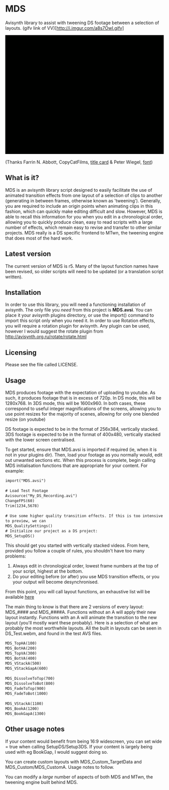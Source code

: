 # MDS
Avisynth library to assist with tweening DS footage between a selection of layouts. (gifv link of VV)[http://i.imgur.com/a8s7OwI.gifv]

![Animation showing what MDS does](TitleCard/Titlecard.gif)

(Thanks Farrin N. Abbott, CopyCatFilms, [title card](http://www.copycatfilms.com/bloggin/silent-movie-title-card-free-download/) & Peter Wiegel, [font](http://www.1001fonts.com/nathan-font.html))

## What is it?

MDS is an avisynth library script designed to easily facilitate the use of animated transition effects from one layout of a selection of clips to another (generating in between frames, otherwise known as 'tweening'). Generally, you are required to include an origin points when animating clips in this fashion, which can quickly make editing difficult and slow. However, MDS is able to recall this information for you when you edit in a chronological order, allowing you to quickly produce clean, easy to read scripts with a large number of effects, which remain easy to revise and transfer to other similar projects. MDS really is a DS specific frontend to MTwn, the tweening engine that does most of the hard work.

## Latest version

The current version of MDS is r5. Many of the layout function names have been revised, so older scripts will need to be updated (or a translation script written).

## Installation

In order to use this library, you will need a functioning installation of avisynth. The only file you *need* from this project is **MDS.avsi**. You can place it your avisynth plugins directory, or use the import() command to import this script only when you need it. In order to use Rotation effects, you will require a rotation plugin for avisynth. Any plugin can be used, however I would suggest the rotate plugin from http://avisynth.org.ru/rotate/rotate.html

## Licensing

Please see the file called LICENSE.

## Usage

MDS produces footage with the expectation of uploading to youtube. As such, it produces footage that is in excess of 720p. In DS mode, this will be 1280x768. In 3DS mode, this will be 1600x960. In both cases, these correspond to useful integer magnifications of the screens, allowing you to use point resizes for the majority of scenes, allowing for only one blended resize (on youtube)

DS footage is expected to be in the format of 256x384, vertically stacked. 3DS footage is expected to be in the format of 400x480, vertically stacked with the lower screen centralised.

To get started, ensure that MDS.avsi is imported if required (ie, when it is not in your plugins dir). Then, load your footage as you normally would, edit out unwanted sections etc. When this process is complete, begin calling MDS initialisation functions that are appropriate for your content. For example:

```
import("MDS.avsi")

# Load Test Footage
Avisource("My_DS_Recording.avi")
ChangeFPS(60)
Trim(1234,5678)

# Use some higher quality transition effects. If this is too intensive to preview, we can 
MDS_QualitySettings()
# Initialize our project as a DS project:
MDS_SetupDS()
```

This should get you started with vertically stacked videos. From here, provided you follow a couple of rules, you shouldn't have too many problems:
1. Always edit in chronological order, lowest frame numbers at the top of your script, highest at the bottom.
2. Do your editing before (or after) you use MDS transition effects, or you your output will become desynchronised.

From this point, you will call layout functions, an exhaustive list will be available [here](layouts/list.md)

The main thing to know is that there are 2 versions of every layout: MDS_#### and MDS_####A. Functions without an A will apply their new layout instantly. Functions with an A will animate the transition to the new layout (you'll mostly want these probably). Here is a selection of what are probably the most worthwhile layouts. All the built in layouts can be seen in DS_Test.webm, and found in the test AVS files.
```
MDS_TopHA(100)
MDS_BotHA(200)
MDS_TopVA(300)
MDS_BotVA(400)
MDS_VStackA(500)
MDS_VStackGapA(600)

MDS_DissolveToTop(700)
MDS_DissolveToBot(800)
MDS_FadeToTop(900)
MDS_FadeToBot(1000)

MDS_VStackA(1100)
MDS_BookA(1200)
MDS_BookGapA(1300)
```

## Other usage notes

If your content would benefit from being 16:9 widescreen, you can set wide = true when calling SetupDS/Setup3DS. If your content is largely being used with eg BookGap, I would suggest doing so.

You can create custom layouts with MDS_Custom_TargetData and MDS_Custom/MDS_CustomA. Usage notes to follow.

You can modify a *large* number of aspects of both MDS and MTwn, the tweening engine built behind MDS.